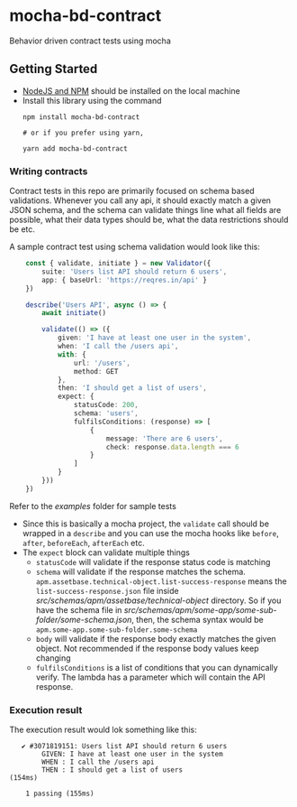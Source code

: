 # mocha-bd-contract
Behavior driven contract tests using mocha

## Getting Started

-   [NodeJS and NPM](https://nodejs.org/en/download/) should be installed on the local machine
-   Install this library using the command
    ```shell
    npm install mocha-bd-contract

    # or if you prefer using yarn,
    
    yarn add mocha-bd-contract
    ```
    
### Writing contracts
Contract tests in this repo are primarily focused on schema based validations. Whenever you call any api, it should exactly match a given JSON schema, and the schema can validate things line what all fields are possible, what their data types should be, what the data restrictions should be etc.

A sample contract test using schema validation would look like this:

```ts
    const { validate, initiate } = new Validator({
        suite: 'Users list API should return 6 users',
        app: { baseUrl: 'https://reqres.in/api' }
    })

    describe('Users API', async () => {
        await initiate()

        validate(() => ({
            given: 'I have at least one user in the system',
            when: 'I call the /users api',
            with: {
                url: '/users',
                method: GET
            },
            then: 'I should get a list of users',
            expect: {
                statusCode: 200,
                schema: 'users',
                fulfilsConditions: (response) => [
                    {
                        message: 'There are 6 users',
                        check: response.data.length === 6
                    }
                ]
            }
        }))
    })
```

Refer to the _examples_ folder for sample tests

- Since this is basically a mocha project, the `validate` call should be wrapped in a `describe` and you can use the mocha hooks like `before`, `after`, `beforeEach`, `afterEach` etc.
- The `expect` block can validate multiple things
    - `statusCode` will validate if the response status code is matching
    - `schema` will validate if the response matches the schema. `apm.assetbase.technical-object.list-success-response` means the `list-success-response.json` file inside _src/schemas/apm/assetbase/technical-object_ directory. So if you have the schema file in _src/schemas/apm/some-app/some-sub-folder/some-schema.json_, then, the schema syntax would be `apm.some-app.some-sub-folder.some-schema`
    - `body` will validate if the response body exactly matches the given object. Not recommended if the response body values keep changing
    - `fulfilsConditions` is a list of conditions that you can dynamically verify. The lambda has a parameter which will contain the API response.



### Execution result
The execution result would lok something like this:

```
   ✔ #3071819151: Users list API should return 6 users
        GIVEN: I have at least one user in the system
        WHEN : I call the /users api
        THEN : I should get a list of users                                           (154ms)

    1 passing (155ms)
```